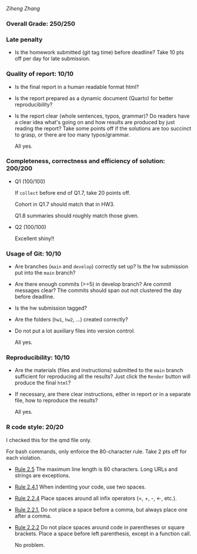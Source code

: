 *Ziheng Zhang*

### Overall Grade: 250/250

### Late penalty

- Is the homework submitted (git tag time) before deadline? Take 10 pts off per day for late submission.  

### Quality of report: 10/10

-   Is the final report in a human readable format html? 

-   Is the report prepared as a dynamic document (Quarto) for better reproducibility?

-   Is the report clear (whole sentences, typos, grammar)? Do readers have a clear idea what's going on and how results are produced by just reading the report? Take some points off if the solutions are too succinct to grasp, or there are too many typos/grammar. 

    All yes.

### Completeness, correctness and efficiency of solution: 200/200

- Q1 (100/100)

    If `collect` before end of Q1.7, take 20 points off.
    
    Cohort in Q1.7 should match that in HW3.
    
    Q1.8 summaries should roughly match those given.
  
- Q2 (100/100)

    Excellent shiny!!

### Usage of Git: 10/10

-   Are branches (`main` and `develop`) correctly set up? Is the hw submission put into the `main` branch?

-   Are there enough commits (>=5) in develop branch? Are commit messages clear? The commits should span out not clustered the day before deadline. 
          
-   Is the hw submission tagged? 

-   Are the folders (`hw1`, `hw2`, ...) created correctly? 
  
-   Do not put a lot auxiliary files into version control. 

    All yes.

### Reproducibility: 10/10

-   Are the materials (files and instructions) submitted to the `main` branch sufficient for reproducing all the results? Just click the `Render` button will produce the final `html`? 

-   If necessary, are there clear instructions, either in report or in a separate file, how to reproduce the results?

    All yes.


### R code style: 20/20

I checked this for the qmd file only.

For bash commands, only enforce the 80-character rule. Take 2 pts off for each violation. 

-   [Rule 2.5](https://style.tidyverse.org/syntax.html#long-lines) The maximum line length is 80 characters. Long URLs and strings are exceptions.  

-   [Rule 2.4.1](https://style.tidyverse.org/syntax.html#indenting) When indenting your code, use two spaces.  

-   [Rule 2.2.4](https://style.tidyverse.org/syntax.html#infix-operators) Place spaces around all infix operators (=, +, -, &lt;-, etc.).  

-   [Rule 2.2.1.](https://style.tidyverse.org/syntax.html#commas) Do not place a space before a comma, but always place one after a comma.  

-   [Rule 2.2.2](https://style.tidyverse.org/syntax.html#parentheses) Do not place spaces around code in parentheses or square brackets. Place a space before left parenthesis, except in a function call.

    No problem.
